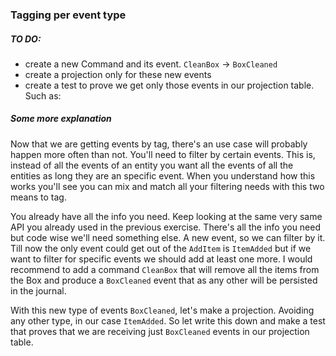 ### Tagging per event type

##### TO DO:

* create a new Command and its event. `CleanBox` -> `BoxCleaned`
* create a projection only for these new events
* create a test to prove we get only those events in our projection table. Such as:
            

##### Some more explanation 

Now that we are getting events by tag, there's an use case will probably happen more often than not.
You'll need to filter by certain events. This is, instead of all the events of an entity you want
all the events of all the entities as long they are an specific event. When you understand how this
works you'll see you can mix and match all your filtering needs with this two means to tag.

You already have all the info you need. Keep looking at the same very same API you already used in the previous exercise. There's all the info you need but code wise we'll need something else. A new event, so we can filter by it. Till now the only event could
get out of the `AddItem` is `ItemAdded` but if we want to filter for specific events we should add at least one more.
I would recommend to add a command `CleanBox` that will remove all the items from the Box and produce a `BoxCleaned` event
that as any other will be persisted in the journal. 

With this new type of events `BoxCleaned`, let's make a projection. Avoiding any other type, in our case `ItemAdded`.
So let write this down and make a test that proves that we are receiving just `BoxCleaned` events in our projection table.